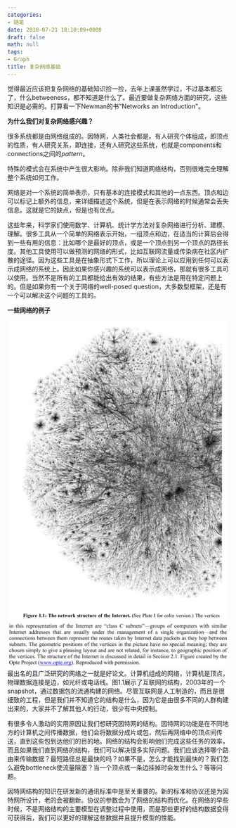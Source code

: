 ```yaml
---
categories:
- 随笔
date: 2018-07-21 18:10:09+0000
draft: false
math: null
tags:
- Graph
title: 复杂网络基础
---
```

觉得最近应该把复杂网络的基础知识捡一捡，去年上课虽然学过，不过基本都忘了，什么betweeness，都不知道是什么了。最近要做复杂网络方面的研究，这些知识是必需的。打算看一下Newman的书"Networks an Introduction"。
<!--more-->
**为什么我们对复杂网络感兴趣？**

很多系统都是由网络组成的。因特网，人类社会都是。有人研究个体组成，即顶点的性质，有人研究关系，即连接，还有人研究这些系统，也就是components和connections之间的*pattern*。

特殊的模式会在系统中产生很大影响。除非我们知道网络结构，否则很难完全理解整个系统如何工作。

网络是对一个系统的简单表示，只有基本的连接模式和其他的一点东西。顶点和边可以标记上额外的信息，来详细描述这个系统，但是在表示网络的时候通常会丢失信息。这就是它的缺点，但是也有优点。

这些年来，科学家们使用数学、计算机、统计学方法对复杂网络进行分析、建模、理解。很多工具从一个简单的网络表示开始，一组顶点和边，在适当的计算后会得到一些有用的信息：比如哪个是最好的顶点，或是一个顶点到另一个顶点的路径长度。其他工具使用可以做预测的网络的形式，比如互联网流量或传染病在社区内扩散的途径。因为这些工具是在抽象形式下工作，所以理论上可以应用到任何可以表示成网络的系统上。因此如果你感兴趣的系统可以表示成网络，那就有很多工具可以使用。当然不是所有的工具都能给出有效的结果，有些方法是用在特定问题上的。但是如果你有一个关于网络的well-posed question，大多数型框架，还是有一个可以解决这个问题的工具的。

**一些网络的例子**

![Figure1](/images/复杂网络基础/Fig1.1.JPG)
![Figure1](/images/复杂网络基础/Fig1.1-2.JPG)
最出名的且广泛研究的网络之一就是好论文。计算机组成的网络，计算机是顶点，物理数据连接是边，如光纤或电话线。图1.1展示了互联网的结构，2003年的一个snapshot，通过数据包的流通构建的网络。尽管互联网是人工制造的，而且是很细致的工程，但是我们并不知道它的结构是什么，因为它是由很多不同的人群构建出来的，大家并不了解其他人的行动，很少有中央控制。

有很多令人激动的实用原因让我们想研究因特网的结构。因特网的功能是在不同地方的计算机之间传播数据，他们会将数据分成片或包，然后再网络中的顶点间传送，直到这些包到达他们的目的地。网络的结构会影响他们完成这些任务的效率，而且如果我们直到网络的结构，我们可以解决很多实际问题。我们应该选择哪个路由来传输数据？最短路径总是最快的吗？如果不是，怎么才能找到最快的？我们怎么避免bottleneck使流量阻塞？当一个顶点或一条边挂掉时会发生什么？等等问题。

因特网结构的知识在研发新的通讯标准中是至关重要的。新的标准和协议还是为因特网所设计，老的会被翻新。协议的参数会为了网络的结构而优化。在网络的早些时候，不是网络结构的主要模型在调整过程中使用，而是那些更好的结构数据变得可获得后，我们可以更好的理解这些数据并且提升模型的性能。